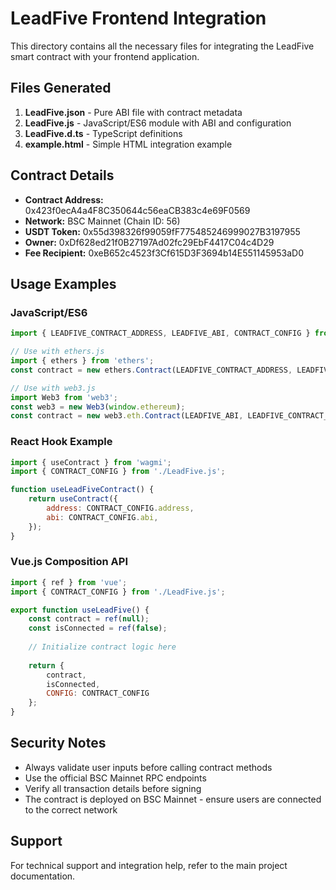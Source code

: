 # LeadFive Frontend Integration

This directory contains all the necessary files for integrating the LeadFive smart contract with your frontend application.

## Files Generated

1. **LeadFive.json** - Pure ABI file with contract metadata
2. **LeadFive.js** - JavaScript/ES6 module with ABI and configuration
3. **LeadFive.d.ts** - TypeScript definitions
4. **example.html** - Simple HTML integration example

## Contract Details

- **Contract Address:** 0x423f0ecA4a4F8C350644c56eaCB383c4e69F0569
- **Network:** BSC Mainnet (Chain ID: 56)
- **USDT Token:** 0x55d398326f99059fF775485246999027B3197955
- **Owner:** 0xDf628ed21f0B27197Ad02fc29EbF4417C04c4D29
- **Fee Recipient:** 0xeB652c4523f3Cf615D3F3694b14E551145953aD0

## Usage Examples

### JavaScript/ES6
```javascript
import { LEADFIVE_CONTRACT_ADDRESS, LEADFIVE_ABI, CONTRACT_CONFIG } from './LeadFive.js';

// Use with ethers.js
import { ethers } from 'ethers';
const contract = new ethers.Contract(LEADFIVE_CONTRACT_ADDRESS, LEADFIVE_ABI, provider);

// Use with web3.js
import Web3 from 'web3';
const web3 = new Web3(window.ethereum);
const contract = new web3.eth.Contract(LEADFIVE_ABI, LEADFIVE_CONTRACT_ADDRESS);
```

### React Hook Example
```javascript
import { useContract } from 'wagmi';
import { CONTRACT_CONFIG } from './LeadFive.js';

function useLeadFiveContract() {
    return useContract({
        address: CONTRACT_CONFIG.address,
        abi: CONTRACT_CONFIG.abi,
    });
}
```

### Vue.js Composition API
```javascript
import { ref } from 'vue';
import { CONTRACT_CONFIG } from './LeadFive.js';

export function useLeadFive() {
    const contract = ref(null);
    const isConnected = ref(false);
    
    // Initialize contract logic here
    
    return {
        contract,
        isConnected,
        CONFIG: CONTRACT_CONFIG
    };
}
```

## Security Notes

- Always validate user inputs before calling contract methods
- Use the official BSC Mainnet RPC endpoints
- Verify all transaction details before signing
- The contract is deployed on BSC Mainnet - ensure users are connected to the correct network

## Support

For technical support and integration help, refer to the main project documentation.
